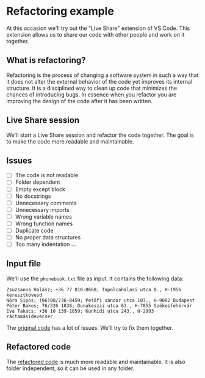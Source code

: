 # Refactoring example

At this occasion we'll try out the "Live Share" extension of VS Code. This extension allows us to share our code with other people and work on it together.

## What is refactoring?

Refactoring is the process of changing a software system in such a way that it does not alter the external behavior of the code yet improves its internal structure. It is a disciplined way to clean up code that minimizes the chances of introducing bugs. In essence when you refactor you are improving the design of the code after it has been written.

## Live Share session

We'll start a Live Share session and refactor the code together. The goal is to make the code more readable and maintainable.

## Issues

- [ ] The code is not readable
- [ ] Folder dependent
- [ ] Empty except block
- [ ] No docstrings
- [ ] Unnecessary comments
- [ ] Unnecessary imports
- [ ] Wrong variable names
- [ ] Wrong function names
- [ ] Duplicate code
- [ ] No proper data structures
- [ ] Too many indentation
...

## Input file

We'll use the `phonebook.txt` file as input. It contains the following data:

```csv
Zsuzsanna Halász; +36 77 810-8668; Tapolcahalasi utca 8., H-1956 keresztkövesd
Nóra Sipos; (06)08/736-8459; Petőfi sándor utca 107., H-9082 Budapest
Péter Bakos; 76/326 1838; Dunakeszii utca 63., H-7855 Székesfehérvár
Éva Takács; +36 10 139-1859; Kunhídi utca 243., H-2993 ráctamásidevecser
```

The [original code](orig_code.py) has a lot of issues. We'll try to fix them together.

## Refactored code

The [refactored code](refactored_code.py) is much more readable and maintainable. It is also folder independent, so it can be used in any folder.
